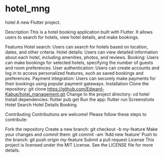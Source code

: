# hotel_mng

hotel
A new Flutter project.

Description
This is a hotel booking application built with Flutter. It allows users to search for hotels, view hotel details, and make bookings.

Features
Hotel search: Users can search for hotels based on location, dates, and other criteria.
Hotel details: Users can view detailed information about each hotel, including amenities, photos, and reviews.
Booking: Users can make bookings for selected hotels, specifying the number of guests and room preferences.
User authentication: Users can create accounts and log in to access personalized features, such as saved bookings and preferences.
Payment integration: Users can securely make payments for their bookings using popular payment gateways.
Installation
Clone the repository: git clone https://github.com/Edward-Kabue/hotel_management.git
Change to the project directory: cd hotel
Install dependencies: flutter pub get
Run the app: flutter run
Screenshots
Hotel Search Hotel Details Booking

Contributing
Contributions are welcome! Please follow these steps to contribute:

Fork the repository
Create a new branch: git checkout -b my-feature
Make your changes and commit them: git commit -am 'Add new feature'
Push to the branch: git push origin my-feature
Submit a pull request
License
This project is licensed under the MIT License. See the LICENSE file for more details.
